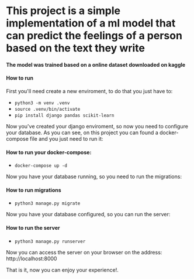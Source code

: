 # This project is a simple implementation of a ml model that can predict the feelings of a person based on the text they write

<h4>The model was trained based on a online dataset downloaded on kaggle</h4>

<h4>How to run</h4>
<p>First you'll need create a new enviroment, to do that you just have to:</p>

<ul>
<li><code>python3 -m venv .venv</code></li>
<li><code>source .venv/bin/activate</code></li>
<li><code>pip install django pandas scikit-learn</code></li>
</ul>
<p>Now you've created your django enviroment, so now you need to configure your database. As you can see, on this project you can found a docker-compose file and you just need to run it:</p>

<h4>How to run your docker-compose:</h4>
<ul>
<li><code>docker-compose up -d</code></li>
</ul>
<p>Now you have your database running, so you need to run the migrations:</p>

<h4>How to run migrations</h4>
<ul>
<li><code>python3 manage.py migrate</code></li>
</ul>

<p>Now you have your database configured, so you can run the server:</p>

<h4>How to run the server</h4>
<ul>
<li><code>python3 manage.py runserver</code></li>
</ul>
<p>Now you can access the server on your browser on the address: http://localhost:8000</p>

<p>That is it, now you can enjoy your experience!.</p>
